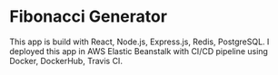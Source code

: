 # Fibonacci Generator

This app is build with React, Node.js, Express.js, Redis, PostgreSQL. I deployed this app in AWS Elastic Beanstalk with CI/CD pipeline using Docker, DockerHub, Travis CI.

